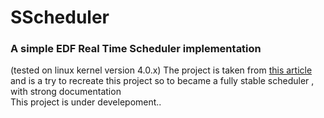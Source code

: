 # SScheduler
<h3>A simple EDF Real Time Scheduler implementation <br></h3>
(tested on linux kernel version 4.0.x)
The project is taken from <a href="https://www.embedded.com/design/operating-systems/4204929/Real-Time-Linux-Scheduling-Part-1">this article</a> and is a try to recreate this project so to became a fully stable scheduler , with strong documentation<br>
This project is under develepoment..


